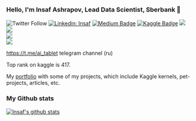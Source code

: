 ### Hello, I'm Insaf Ashrapov, Lead Data Scientist, Sberbank 👋
![Twitter Follow](https://img.shields.io/twitter/follow/iashrapov?style=social)
[![Linkedin: Insaf](https://img.shields.io/badge/-Insaf%20Ashrapov-blue?style=flat-square&logo=Linkedin&logoColor=white&link=https://www.linkedin.com/in/iashrapov/)](https://www.linkedin.com/in/iashrapov/)
[![Medium Badge](https://img.shields.io/badge/-insaf-000000?style=flat&labelColor=000000&logo=Medium&link=https://medium.com/@insafashrapov)](https://medium.com/@insafashrapov)
[![Kaggle Badge](https://img.shields.io/badge/-insaf-teal?style=flat&logo=kaggle&logoColor=deepblue&link=https://www.kaggle.com/insaff)](https://www.kaggle.com/insaff)
![](https://komarev.com/ghpvc/?usernamediyago&color=36b812)<br>
![](https://img.shields.io/github/followers/diyago?style=social)<br>
![](https://img.shields.io/github/stars/diyago?style=social)<br>
![](https://komarev.com/ghpvc/?username=diyago&base=30000)

https://t.me/ai_tablet telegram channel (ru)


Top rank on kaggle is 417.

My [portfolio](https://diyago.github.io/) with some of my projects, which include Kaggle kernels, pet-projects, articles, etc.

### My Github stats
[![Insaf's github stats](https://github-readme-stats.vercel.app/api?username=diyago)](https://github.com/diyago/github-readme-stats)
